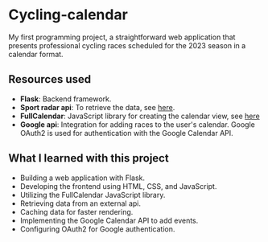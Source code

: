 # Cycling-calendar

My first programming project, a straightforward web application that presents professional cycling races scheduled for the 2023 season in a calendar format.

## Resources used

- **Flask**: Backend framework.
- **Sport radar api**: To retrieve the data, see [here](https://developer.sportradar.com/docs/read/Home).
- **FullCalendar**: JavaScript library for creating the calendar view, see [here](https://fullcalendar.io/)
- **Google api**: Integration for adding races to the user's calendar. Google OAuth2 is used for authentication with the Google Calendar API.

## What I learned with this project

- Building a web application with Flask.
- Developing the frontend using HTML, CSS, and JavaScript.
- Utilizing the FullCalendar JavaScript library.
- Retrieving data from an external api.
- Caching data for faster rendering.
- Implementing the Google Calendar API to add events.
- Configuring OAuth2 for Google authentication.
